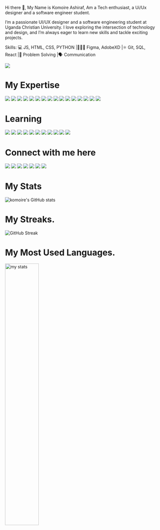 Hi there 👋, My Name is Komoire Ashiraf, Am a Tech enthusiast, a Ui/Ux designer and a software engineer student.

I’m a passionate UI/UX designer and a software engineering student at Uganda Christian University. I love exploring the intersection of technology and design, and I’m always eager to learn new skills and tackle exciting projects.

Skills: 
💻 JS, HTML, CSS, PYTHON |👨🏾‍💻 Figma, AdobeXD |⚛️ Git, SQL, React |🧠 Problem Solving |🗣️ Communication 

[![](https://visitcount.itsvg.in/api?id=komoireashiraf&icon=0&color=0)](https://visitcount.itsvg.in)

# My Expertise

<img src='https://img.shields.io/badge/Python-FFD43B?style=for-the-badge&logo=python&logoColor=blue'> <img src='https://img.shields.io/badge/HTML5-E34F26?style=for-the-badge&logo=html5&logoColor=white'> <img src='https://img.shields.io/badge/JavaScript-323330?style=for-the-badge&logo=javascript&logoColor=F7DF1E'> <img src='https://img.shields.io/badge/React_Native-20232A?style=for-the-badge&logo=react&logoColor=61DAFB'> <img src='https://img.shields.io/badge/React-20232A?style=for-the-badge&logo=react&logoColor=61DAFB'> <img src=' https://img.shields.io/badge/Kotlin-B125EA?style=for-the-badge&logo=kotlin&logoColor=white'> <img src='https://img.shields.io/badge/Canva-%2300C4CC.svg?&style=for-the-badge&logo=Canva&logoColor=white'> <img src='https://img.shields.io/badge/Figma-F24E1E?style=for-the-badge&logo=figma&logoColor=white'> <img src="https://img.shields.io/badge/Adobe%20Illustrator-FF9A00?style=for-the-badge&logo=adobe%20illustrator&logoColor=white"> <img src="https://img.shields.io/badge/Adobe%20InDesign-FF3366?style=for-the-badge&logo=Adobe%20InDesign&logoColor=white"> <img src="https://img.shields.io/badge/Adobe%20Photoshop-31A8FF?style=for-the-badge&logo=Adobe%20Photoshop&logoColor=black"> <img src="https://img.shields.io/badge/Adobe%20XD-470137?style=for-the-badge&logo=Adobe%20XD&logoColor=#FF61F6"> <img src="https://img.shields.io/badge/Framer-black?style=for-the-badge&logo=framer&logoColor=blue"> <img src="https://img.shields.io/badge/Figma-F24E1E?style=for-the-badge&logo=figma&logoColor=white"> <img src="https://img.shields.io/badge/Sketch-FFB387?style=for-the-badge&logo=sketch&logoColor=black"> <img src="https://img.shields.io/badge/Postman-FF6C37?style=for-the-badge&logo=Postman&logoColor=white"> 

 
# Learning
<img src='https://img.shields.io/badge/CISCO-1BA0D7?style=for-the-badge&logo=cisco&logoColor=white'> <img src='https://img.shields.io/badge/Codecademy-FFF0E5?style=for-the-badge&logo=codecademy&logoColor=303347'> <img src='https://img.shields.io/badge/coding%20ninjas-DD6620?style=for-the-badge&logo=codingninjas&logoColor=white'> <img src='https://img.shields.io/badge/Coursera-0056D2?style=for-the-badge&logo=Coursera&logoColor=white'> <img src='https://img.shields.io/badge/Exercism-009CAB?style=for-the-badge&logo=exercism&logoColor=white'> <img src="https://img.shields.io/badge/HTML%20Academy-302683?style=for-the-badge&logo=HTML%20Academy&logoColor=white"> <img src="https://img.shields.io/badge/Microsoft%20Academic-2D9FD9?style=for-the-badge&logo=Microsoft%20Academic&logoColor=white"> <img src="https://img.shields.io/badge/freecodecamp-27273D?style=for-the-badge&logo=freecodecamp&logoColor=white"> <img src="https://img.shields.io/badge/skill%20share-002333?style=for-the-badge&logo=skillshare&logoColor=white"> <img src="https://img.shields.io/badge/Slideshare-0077B5?style=for-the-badge&logo=slideshare&logoColor=white"> <img src="https://img.shields.io/badge/W3Schools-04AA6D?style=for-the-badge&logo=W3Schools&logoColor=white"> 

# Connect with me here
[<img src='https://img.shields.io/badge/GitHub-100000?style=for-the-badge&logo=github&logoColor=white'>](https://github.com/komoire)
[<img src='https://img.shields.io/badge/Twitter-1DA1F2?style=for-the-badge&logo=twitter&logoColor=white'>](https://twitter.com/komoireashiraf)
[<img src='https://img.shields.io/badge/X-000000?style=for-the-badge&logo=x&logoColor=white'>](https://x.com/komoireashiraf)
[<img src='https://img.shields.io/badge/LinkedIn-0077B5?style=for-the-badge&logo=linkedin&logoColor=white'>](https://www.linkedin.com/in/komoireashiraf)
[<img src='https://img.shields.io/badge/Behance-0054F7?style=for-the-badge&logo=behance&logoColor=white'>](https://www.behance.net/komoireashiraf)
[<img src='https://img.shields.io/badge/Slack-4A154B?style=for-the-badge&logo=slack&logoColor=white'>](https://join.slack.com/t/webandmobilea-ib61691/shared_invite/zt-2sbmd20qs-yy_SmBdVmVcmSMb1h8fTUg) [<img src='https://img.shields.io/badge/Snapchat-FFFC00?style=for-the-badge&logo=snapchat&logoColor=white'>](https://snapchat.com/t/2kRQCf2E)

# My Stats
![komoire's GitHub stats](https://github-readme-stats.vercel.app/api?username=KomoireAshiraf&show_icons=true&theme=radical) 

# My Streaks.
![GitHub Streak](https://streak-stats.demolab.com?user=KomoireAshiraf&theme=radical) 

# My Most Used Languages.
<img  alt="my stats" align = "left" width = "47%" src ="https://github-readme-stats.vercel.app/api/top-langs/?username=komoireashiraf&layout=compact&bg_color=ffffff00&text_color=ffffff"/> 



